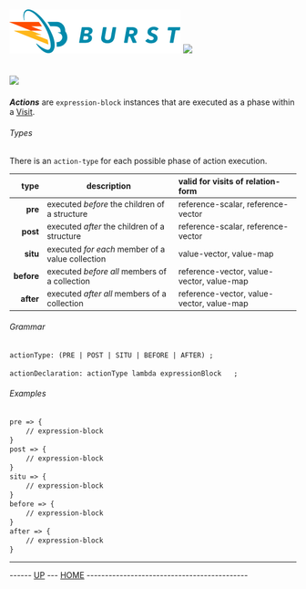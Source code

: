 ![Burst](../../../doc/burst_small.png "") ![](../hydra_small.png "")
--
     
![](actions.png "")
--

___Actions___ are `expression-block` instances that are executed as a phase
 within a [Visit](visits.md).

###### Types 
There is an `action-type` for each possible phase of action execution.

|  type | description |  valid for visits of relation-form |
|---:|---|:---|
|  __pre__ |  executed _before_ the children of a structure |  reference-scalar, reference-vector  |
|  __post__ |  executed _after_ the children of a structure |  reference-scalar, reference-vector  |
|  __situ__ |  executed _for each_ member of a value collection |  value-vector, value-map  |
|  __before__ |  executed _before all_ members of a collection |  reference-vector, value-vector, value-map  |
|  __after__ |  executed _after all_ members of a collection |  reference-vector, value-vector, value-map  |

###### Grammar
    actionType: (PRE | POST | SITU | BEFORE | AFTER) ;
    
    actionDeclaration: actionType lambda expressionBlock   ;

###### Examples
    pre => {
        // expression-block 
    }
    post => {
        // expression-block 
    }
    situ => {
        // expression-block 
    }
    before => {
        // expression-block  
    }
    after => {
        // expression-block  
    }

---
------ [UP](../readme.md) ---  [HOME](../../readme.md) --------------------------------------------
